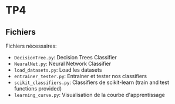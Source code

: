# TP4

## Fichiers
Fichiers nécessaires:
- `DecisionTree.py`: Decision Trees Classifier
- `NeuralNet.py`: Neural Network Classifier
- `load_datasets.py`: Load les datasets
- `entrainer_tester.py`: Entrainer et tester nos classifiers
- `scikit_classifiers.py`: Classifiers de scikit-learn (train and test functions provided)
- `learning_curve.py`: Visualisation de la courbe d'apprentissage